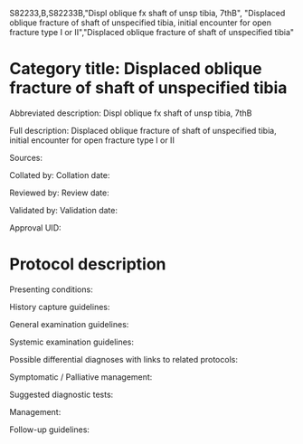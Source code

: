 S82233,B,S82233B,"Displ oblique fx shaft of unsp tibia, 7thB", "Displaced oblique fracture of shaft of unspecified tibia, initial encounter for open fracture type I or II","Displaced oblique fracture of shaft of unspecified tibia"
# Category title: Displaced oblique fracture of shaft of unspecified tibia

Abbreviated description: Displ oblique fx shaft of unsp tibia, 7thB

Full description: Displaced oblique fracture of shaft of unspecified tibia, initial encounter for open fracture type I or II

Sources:

Collated by:
Collation date:

Reviewed by:
Review date:

Validated by:
Validation date:

Approval UID:

# Protocol description

Presenting conditions:

History capture guidelines:

General examination guidelines:

Systemic examination guidelines:

Possible differential diagnoses with links to related protocols:

Symptomatic / Palliative management:

Suggested diagnostic tests:

Management:

Follow-up guidelines:
